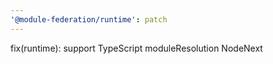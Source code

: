```yaml
---
'@module-federation/runtime': patch
---
```


fix(runtime): support TypeScript moduleResolution NodeNext
